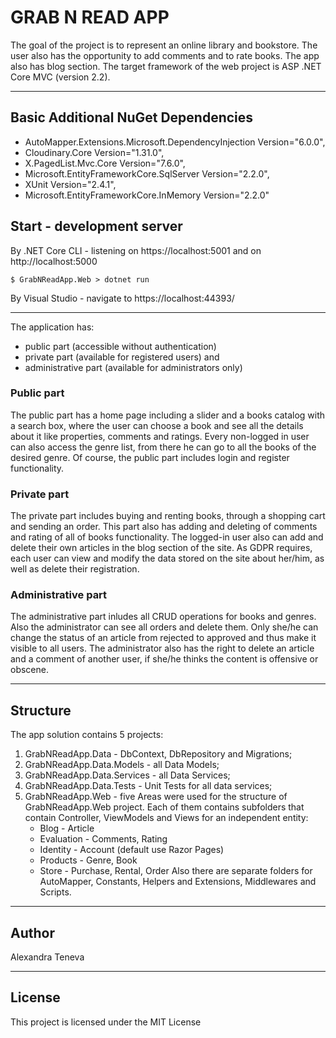 # GRAB N READ APP

The goal of the project is to represent an online library and bookstore. The user also has the opportunity to add comments and to rate books. The app also has blog section. The target framework of the web project is ASP .NET Core MVC (version 2.2).

---

## Basic Additional NuGet Dependencies

- AutoMapper.Extensions.Microsoft.DependencyInjection Version="6.0.0",
- Cloudinary.Core Version="1.31.0",
- X.PagedList.Mvc.Core Version="7.6.0", 
- Microsoft.EntityFrameworkCore.SqlServer Version="2.2.0",
- XUnit Version="2.4.1",
- Microsoft.EntityFrameworkCore.InMemory Version="2.2.0"

## Start - development server

By .NET Core CLI - listening on https://localhost:5001 and on http://localhost:5000

	$ GrabNReadApp.Web > dotnet run
	
By Visual Studio - navigate to https://localhost:44393/
	
---

The application has:

- public part (accessible without authentication)
- private part (available for registered users) and
- administrative part (available for administrators only)

### Public part
The public part has a homе page including a slider and a books catalog with a search box, where the user can choose a book and see all the details about it like properties, comments and ratings. Every non-logged in user can also access the genre list, from there he can go to all the books of the desired genre. Of course, the public part includes login and register functionality.
 
### Private part
The private part includes buying and renting books, through a shopping cart and sending an order. This part also has adding and deleting of comments and rating of all of books functionality. The logged-in user also can add and delete their own articles in the blog section of the site. As GDPR requires, each user can view and modify the data stored on the site about her/him, as well as delete their registration.

### Аdministrative part
The administrative part inludes all CRUD operations for books and genres. Also the administrator can see all orders and delete them. Оnly she/he can change the status of an article from rejected to approved and thus make it visible to all users. The administrator also has the right to delete an article and a comment of another user, if she/he thinks the content is offensive or obscene.

---

## Structure

The app solution contains 5 projects:

1. GrabNReadApp.Data - DbContext, DbRepository and Migrations;                                    
2. GrabNReadApp.Data.Models - all Data Models;                                           
3. GrabNReadApp.Data.Services - all Data Services;                         
4. GrabNReadApp.Data.Tests - Unit Tests for all data services;                                    
5. GrabNReadApp.Web - five Areas were used for the structure of GrabNReadApp.Web project. Each of them contains subfolders that contain Controller, ViewModels and Views for an independent entity:
	- Blog - Article
	- Evaluation - Comments, Rating
	- Identity - Account (default use Razor Pages)
	- Products - Genre, Book
	- Store - Purchase, Rental, Order
    Also there are separate folders for AutoMapper, Constants, Helpers and Extensions, Middlewares and Scripts.
	
---

## Author

Alexandra Teneva

---

## License

This project is licensed under the MIT License

